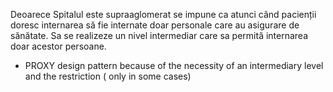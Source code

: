 Deoarece Spitalul este supraaglomerat se impune ca atunci când pacienții doresc internarea să
fie internate doar personale care au asigurare de sănătate. Sa se realizeze un nivel intermediar care
sa permită internarea doar acestor persoane. 

- PROXY design pattern because of the necessity of an intermediary level and the restriction ( only in some cases)
